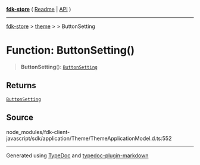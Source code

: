 [**fdk-store**](../../../README.md) ( [Readme](../../../README.md) \| [API](../../../API.md) )

---

[fdk-store](../../../API.md) > [theme](../../README.md) > [<internal>](../README.md) > ButtonSetting

# Function: ButtonSetting()

> **ButtonSetting**(): [`ButtonSetting`](../type-aliases/type-alias.ButtonSetting.md)

## Returns

[`ButtonSetting`](../type-aliases/type-alias.ButtonSetting.md)

## Source

node_modules/fdk-client-javascript/sdk/application/Theme/ThemeApplicationModel.d.ts:552

---

Generated using [TypeDoc](https://typedoc.org/) and [typedoc-plugin-markdown](https://www.npmjs.com/package/typedoc-plugin-markdown)
